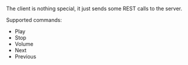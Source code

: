 The client is nothing special, it just sends some REST calls to the server.

Supported commands:
- Play
- Stop
- Volume
- Next
- Previous
